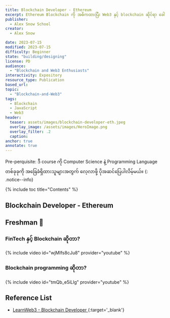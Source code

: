 ```yaml
---
title: Blockchain Developer - Ethereum
excerpt: Ethereum Blockchain ကို အဓိကထားပြီး Web3 နှင့် blockchain ဆိုင်ရာ ခေါင်စဥ်များကို ဆွေးနွေးထားပါတယ်။
publisher:
  - Alex Snow School 
creator:
  - Alex Snow

date: 2023-07-15
modified: 2023-07-15
difficulty: Beginner
state: "building/designing"
license: PD
audience:
  - "Blockchain and Web3 Enthusiasts"
interactivity: Expository
resource_type: Publication
based_url: 
topic:
  - "Blockchain-and-Web3"
tags:
  - Blockchain
  - JavaScript
  - Web3
header:
  teaser: assets/images/blockchain-developer-eth.jpeg
  overlay_image: /assets/images/HeroImage.png
  overlay_filter: .2
  caption: 
anchor: true
annotate: true
---
```


Pre-perquisite: ဒီ course ကို Computer Science နဲ့ Programming Language တစ်ခုခုကို အခြေခံရှိထားသူများအတွက် လေ့လာဖို့ ပိုအဆင်ပြေပါလိမ့်မယ်။
{: .notice--info}

{% include toc title="Contents" %}

## Blockchain Developer - Ethereum

## Freshman 🚀

### FinTech နှင့် Blockchain ဆိုတာ?

{% include video id="wjMIfs8cJu8" provider="youtube" %}

### Blockchain programming ဆိုတာ?

{% include video id="tmQb_e5iLlg" provider="youtube" %}


## Reference List

- [LearnWeb3 - Blockchain Developer ](https://learnweb3.io/?invite-code=0nfUFu98){:target='_blank'}

